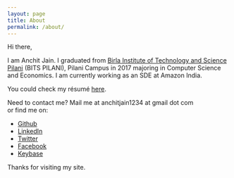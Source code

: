 ```yaml
---
layout: page
title: About
permalink: /about/
---
```

Hi there,

I am Anchit Jain. I graduated from [Birla Institute of Technology and Science Pilani][bits] (BITS PILANI), Pilani Campus in 2017 majoring in Computer Science and Economics. I am currently working as an SDE at Amazon India.

You could check my résumé [here][resume].

Need to contact me? Mail me at anchitjain1234 at gmail dot com  
or find me on: 
<ul>
<li><a href="https://github.com/anchitjain1234">Github</a></li>
<li><a href="https://linkedin.com/in/anchitjain1234">LinkedIn</a></li>
<li><a href="https://twitter.com/anchitjain1234">Twitter</a></li>
<li><a href="https://www.facebook.com/anchit.jain.1234">Facebook</a></li>
<li><a href="https://keybase.io/anchitjain1234">Keybase</a></li>
</ul>
<Sensitive communication? View my public key at [Keybase][keybase].>

Thanks for visiting my site.

[bits]: http://www.bits-pilani.ac.in
[resume]: ../assets/resume.pdf
[keybase]: https://keybase.io/anchitjain1234

